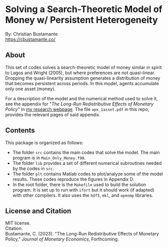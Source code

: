 # Solving a Search-Theoretic Model of Money w/ Persistent Heterogeneity

By: Christian Bustamante <br>
<a href="https://cbustamante.co"><https://cbustamante.co/></a><br>


## About

This set of codes solves a search-theoretic model of money similar in spirit to Lagos and Wright (2005), but where
preferences are not quasi-linear. Dropping the quasi-linearity assumption generates a distribution of
money that becomes persistent across periods. In this model, agents accumulate only one asset (money).

For a description of the model and the numerical method used to solve it, see the appendix for
"*The Long-Run Redistributive Effects of Monetary Policy*" in [my research webpage](https://cbustamante.co/research).
The file `apx_1asset.pdf` in this repo, provides the relevant pages of said appendix.

## Contents

This package is organized as follows:

- The folder `src` contains the main codes that solve the model. The main program is in `Main_Only_Money.f90`.
- The folder `lib` provides a set of different numerical subroutines needed by the codes in `src`. 
- The folder `plt` contains Matlab codes to plot/analyze some of the model results. These codes reproduce the figures in Appendix D.
- In the root folder, there is the `Makefile` used to build the solution program. It is set up to run with `ifort` but it should work (if adapted) with other compilers. It also uses the `hdf5`, `mkl`, and `openmp` libraries.

## License and Citation

MIT license. <br>
Citation: <br>
Bustamante, C. (2023). "The Long-Run Redistributive Effects of Monetary Policy," *Journal of Monetary Economics*, Forthcoming.
